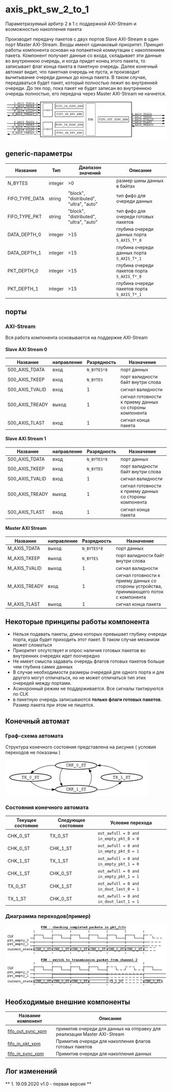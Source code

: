 # axis_pkt_sw_2_to_1

Параметризуемый арбитр 2 в 1 с поддержкой AXI-Stream и возможностью накопления пакета

Производит передачу пакетов с двух портов Slave AXI-Stream в один порт Master AXI-Stream. Входы имеют одинаковый приоритет. Принцип работы компонента основан на попакетной коммутации с накоплением пакета. Компонент получает данные со входа, складывает эти данные во внутреннюю очередь, и когда придет конец этого пакета, то записывает флаг конца пакета в пакетную очередь. Далее конечный автомат видит, что пакетная очередь не пуста, и производит вычитывание очереди данных до конца пакета. В таком случае, передаваться будет пакет, который полностью лежит во внутренней очереди. До тех пор, пока пакет не будет записан во внутреннюю очередь полностью, его передача через Master AXI-Stream не начнется. 


![axis_pkt_sw_2_to_1_struct][axis_pkt_sw_2_to_1_struct_ref]

[axis_pkt_sw_2_to_1_struct_ref]:https://github.com/MasterPlayer/xilinx-vhdl/blob/master/axis_infrastructure/axis_pkt_sw_2_to_1/documentation/axis_pkt_sw_2_to_1_struct.png


## generic-параметры
Название | Тип | Диапазон значений | Описание
---------|-----|-------------------|---------
N_BYTES | integer | >0 | размер шины данных в байтах
FIFO_TYPE_DATA | string | "block", "distributed", "ultra", "auto" | тип фифо для очереди данных
FIFO_TYPE_PKT | string | "block", "distributed", "ultra", "auto" | тип фифо для очереди готовых пакетов
DATA_DEPTH_0 | integer | >15 | глубина очереди данных порта `S_AXIS_T*_0`
DATA_DEPTH_1 | integer | >15 | глубина очереди данных порта `S_AXIS_T*_1`
PKT_DEPTH_0 | integer | >15 | глубина очереди пакетов порта `S_AXIS_T*_0`
PKT_DEPTH_1 | integer | >15 | глубина очереди пакетов порта `S_AXIS_T*_1`

## порты 

### AXI-Stream 

Вся работа компонента основывается на поддержке AXI-Stream

#### Slave AXI Stream 0

Название | направление | Разрядность | Назначение
---------|-------------|-------------|-----------
S00_AXIS_TDATA | вход | `N_BYTES*8` | порт данных
S00_AXIS_TKEEP | вход | `N_BYTES` | порт валидности байт внутри слова
S00_AXIS_TVALID | вход | 1 | сигнал валидности
S00_AXIS_TREADY | выход | 1 | сигнал готовности к приему данных со стороны компонента
S00_AXIS_TLAST | вход | 1 | сигнал конца пакета


#### Slave AXI Stream 1 

Название | направление | Разрядность | Назначение
---------|-------------|-------------|-----------
S00_AXIS_TDATA | вход | `N_BYTES*8` | порт данных
S00_AXIS_TKEEP | вход | `N_BYTES` | порт валидности байт внутри слова
S00_AXIS_TVALID | вход | 1 | сигнал валидности
S00_AXIS_TREADY | выход | 1 | сигнал готовности к приему данных со стороны компонента
S00_AXIS_TLAST | вход | 1 | сигнал конца пакета


#### Master AXI Stream 

Название | направление | Разрядность | Назначение
---------|-------------|-------------|-----------
M_AXIS_TDATA | выход | `N_BYTES*8` | порт данных
M_AXIS_TKEEP | выход | `N_BYTES` | порт валидности байт внутри слова
M_AXIS_TVALID | выход | 1 | сигнал валидности
M_AXIS_TREADY | вход | 1 | сигнал готовности к приему данных со стороны устройства, принимающего поток с компонента
M_AXIS_TLAST | выход | 1 | сигнал конца пакета

## Некоторые принципы работы компонента
- Нельзя подавать пакеты, длина которых превышает глубину очереди порта, куда будет приходить этот пакет. В таком случае механизм может сломаться
- Приоритет отсутствует и опрос наличия готовых пакетов во внутренних очередях идет поочередно
- Не имеет смысла задавать очередь флагов готовых пакетов больше чем глубина самих данных
- В случае необходимости размеры очередей для одного порта и для другого могут отличаться, но не может отличаться тип этих очередей между портами. 
- Асинхронный режим не поддерживается. Все сигналы тактируются по CLK
- в пакетную очередь записываются **только флаги готовых пакетов**. Размер пакета при этом не пишется. 

## Конечный автомат

### Граф-схема автомата

Структура конечного состояния представлена на рисунке ( условия переходов не показаны )

![axis_pkt_sw_2_to_1_fsm][logo_fsm]

[logo_fsm]:https://github.com/MasterPlayer/xilinx-vhdl/blob/master/axis_infrastructure/axis_pkt_sw_2_to_1/documentation/axis_pkt_sw_2_to_1_fsm.png

### Состояния конечного автомата
Текущее состояние | Следующее состояние | Условие перехода
------------------|---------------------|-----------------
CHK_0_ST          | TX_0_ST             | `out_awfull = 0 and in_empty_pkt_0 = 0`
CHK_0_ST          | CHK_1_ST            | `out_awfull = 0 and in_empty_pkt_0 = 1`
CHK_1_ST          | TX_1_ST             | `out_awfull = 0 and in_empty_pkt_1 = 0`
CHK_1_ST          | CHK_0_ST            | `out_awfull = 0 and in_empty_pkt_1 = 1`
TX_0_ST           | CHK_1_ST            | `out_awfull = 0 and in_dout_last_0 = 1`
TX_1_ST           | CHK_0_ST            | `out_awfull = 0 and in_dout_last_1 = 1`

### Диаграмма переходов(пример)

![axis_pkt_sw_2_to_1_fsm_work][logo_fsm_work]

[logo_fsm_work]:https://github.com/MasterPlayer/xilinx-vhdl/blob/master/axis_infrastructure/axis_pkt_sw_2_to_1/documentation/axis_pkt_sw_2_to_1_fsm_work.png

## Необходимые внешние компоненты
Название компонент | Описание
-------------------|---------
[fifo_out_sync_xpm](https://github.com/MasterPlayer/xilinx-vhdl/blob/master/fifo_parametrized/fifo_out_sync_xpm/fifo_out_sync_xpm.vhd) | примитив очереди для данных на отправку для реализации Master AXI-Stream
[fifo_in_pkt_xpm](https://github.com/MasterPlayer/xilinx-vhdl/blob/master/fifo_parametrized/fifo_in_pkt_xpm/fifo_in_pkt_xpm.vhd) | Примитив очереди для накопления флагов готовых пакетов
[fifo_in_sync_xpm](https://github.com/MasterPlayer/xilinx-vhdl/blob/master/fifo_parametrized/fifo_in_sync_xpm/fifo_in_sync_xpm.vhd) | Примитив очереди для накопления данных


## Лог изменений

** 1. 19.09.2020 v1.0 - первая версия **